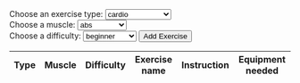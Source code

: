 <html>
<head>
  <script src="https://code.jquery.com/jquery-3.6.0.min.js"></script>
</head>
<body>
  <label for="type">Choose an exercise type:</label>
  <select id="type" name="type">
    <option value="cardio">cardio</option>
    <option value="olympic_weightlifting">weight lifting</option>
    <option value="strength">strength training</option>
    <option value="stretching">flexibility</option>
  </select>
  <br>
  <label for="muscle">Choose a muscle:</label>
  <select id="muscle" name="muscle">
    <option value="abdominals">abs</option>
    <option value="biceps">biceps</option>
    <option value="calves">calves</option>
    <option value="chest">chest</option>
    <option value="forearms">forearms</option>
    <option value="hamstrings">hamstrings</option>
    <option value="lower_back">back</option>
    <option value="quadriceps">quads</option>
    <option value="triceps">triceps</option>
  </select>
  <br>
  <label for="difficulty">Choose a difficulty:</label>
  <select id="difficulty" name="difficulty">
    <option value="beginner">beginner</option>
    <option value="intermediate">intermediate</option>
    <option value="expert">expert</option>
  </select>
  <button id="addExercise">Add Exercise</button>
  <table id="result">
    <thead>
      <tr>
        <th>Type</th>
        <th>Muscle</th>
        <th>Difficulty</th>
        <th>Exercise name</th> 
        <th>Instruction</th>
        <th>Equipment needed</th>
      </tr>
    </thead>
    <tbody>
      <!-- data goes here-->
    </tbody>
  </table>

  <script>
    $(document).ready(function () {
      $("#addExercise").click(function () {
        // dropdown values
        const type = $("#type").val();
        const muscle = $("#muscle").val();
        const difficulty = $("#difficulty").val();

        const params = {
          type: type,
          muscle: muscle,
          difficulty: difficulty
        };

        const settings = {
          async: true,
          crossDomain: true,
          url: 'https://exercises-by-api-ninjas.p.rapidapi.com/v1/exercises',
          method: 'GET',
          headers: {
            'X-RapidAPI-Key': '68e33219d8msh2a2a73644dd8e5ep1ffc0djsn22e47a8354fe',
            'X-RapidAPI-Host': 'exercises-by-api-ninjas.p.rapidapi.com'
          },
          data: params 
        };

        // ajax request
        $.ajax(settings).done(function (response) {
          console.log(response);

          if (response.length === 0) {
            alert("No exercises found, please try something else!");
          } else {

            const randomIndex = Math.floor(Math.random() * response.length);
            const randomExerciseName = response[randomIndex].name;
            const ExerciseInstruction = response[randomIndex].instructions;
            const ExerciseEquip = response[randomIndex].equipment;

            const newRow = $("<tr>");
            newRow.append($("<td>").text(type));
            newRow.append($("<td>").text(muscle));
            newRow.append($("<td>").text(difficulty));
            newRow.append($("<td>").text(randomExerciseName)); 
            newRow.append($("<td>").text(ExerciseInstruction)); 
            newRow.append($("<td>").text(ExerciseEquip));
            $("tbody").append(newRow);
          }
        })
        .fail(function () {
          alert("Failed to fetch exercise data from the API.");
        });

        // Clear the select elements for the next entry
        $("#type").val("");
        $("#muscle").val("");
        $("#difficulty").val("");
      });
    });
  </script>
</body>
</html>
